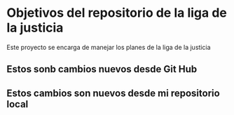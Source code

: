 # Objetivos del repositorio de la liga de la justicia

Este proyecto se encarga de manejar los planes de la liga de la justicia


## Estos sonb cambios nuevos desde Git Hub
## Estos cambios son nuevos desde mi repositorio local


